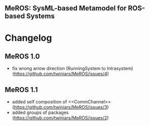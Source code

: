 ## MeROS: SysML-based Metamodel for ROS-based Systems 

# Changelog

## MeROS 1.0
* fix wrong arrow direction (RunningSystem to Intrasystem) (https://github.com/twiniars/MeROS/issues/4)

## MeROS 1.1
* added self composition of \<\<CommChannel\>\> (https://github.com/twiniars/MeROS/issues/3)
* added groups of packages (https://github.com/twiniars/MeROS/issues/2)

